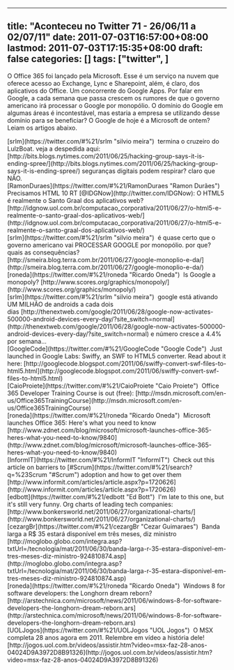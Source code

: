 
---
title: "Aconteceu no Twitter 71 - 26/06/11 a 02/07/11"
date: 2011-07-03T16:57:00+08:00
lastmod: 2011-07-03T17:15:35+08:00
draft: false
categories: []
tags: ["twitter", ]
---


O Office 365 foi lançado pela Microsoft. Esse é um serviço na nuvem que oferece acesso ao Exchange, Lync e Sharepoint, além, é claro, dos aplicativos do Office. Um concorrente do Google Apps. Por falar em Google, a cada semana que passa crescem os rumores de que o governo americano irá processar o Google por monopólio. O domínio do Google em algumas áreas é incontestável, mas estaria a empresa se utilizando desse domínio para se beneficiar? O Google de hoje é a Microsoft de ontem? Leiam os artigos abaixo.


<div class="tweet-row"><span class="tweet-user-name">[srlm](https://twitter.com/#%21/srlm "silvio meira")  </span>termina o cruzeiro do LulzBoat. veja a despedida aqui: [http://bits.blogs.nytimes.com/2011/06/25/hacking-group-says-it-is-ending-spree/](http://bits.blogs.nytimes.com/2011/06/25/hacking-group-says-it-is-ending-spree/) seguranças digitais podem respirar? claro que NÃO.  


<div class="tweet-row"><span class="tweet-user-name">[RamonDuraes](https://twitter.com/#%21/RamonDuraes "Ramon Durães")  </span>Precisamos HTML 10 RT [<span class="at">@</span><span class="at-text">IDGNow</span>](http://twitter.com/IDGNow): O HTML5 é realmente o Santo Graal dos aplicativos web?   
[http://idgnow.uol.com.br/computacao_corporativa/2011/06/27/o-html5-e-realmente-o-santo-graal-dos-aplicativos-web/](http://idgnow.uol.com.br/computacao_corporativa/2011/06/27/o-html5-e-realmente-o-santo-graal-dos-aplicativos-web/)  


<div class="tweet-row"><span class="tweet-user-name">[srlm](https://twitter.com/#%21/srlm "silvio meira")  </span>é quase certo que o governo americano vai PROCESSAR GOOGLE por monopólio. por que? quais as consequências? [http://smeira.blog.terra.com.br/2011/06/27/google-monoplio-e-da/](http://smeira.blog.terra.com.br/2011/06/27/google-monoplio-e-da/)  


<div class="tweet-row"><span class="tweet-user-name">[roneda](https://twitter.com/#%21/roneda "Ricardo Oneda")  </span>Is Google a monopoly? [http://www.scores.org/graphics/monopoly/](http://www.scores.org/graphics/monopoly/)  


<div class="tweet-row"><span class="tweet-user-name">[srlm](https://twitter.com/#%21/srlm "silvio meira")  </span>google está ativando UM MILHÃO de androids a cada dois dias [http://thenextweb.com/google/2011/06/28/google-now-activates-500000-android-devices-every-day/?site_switch=normal](http://thenextweb.com/google/2011/06/28/google-now-activates-500000-android-devices-every-day/?site_switch=normal) e número cresce a 4.4% por semana...  


<div class="tweet-row"><span class="tweet-user-name">[GoogleCode](https://twitter.com/#%21/GoogleCode "Google Code")  </span>Just launched in Google Labs: Swiffy, an SWF to HTML5 converter. Read about it here: [http://googlecode.blogspot.com/2011/06/swiffy-convert-swf-files-to-html5.html](http://googlecode.blogspot.com/2011/06/swiffy-convert-swf-files-to-html5.html)  


<div class="tweet-row"><span class="tweet-user-name">[CaioProiete](https://twitter.com/#%21/CaioProiete "Caio Proiete")  </span>Office 365 Developer Training Course is out (free): [http://msdn.microsoft.com/en-us/Office365TrainingCourse](http://msdn.microsoft.com/en-us/Office365TrainingCourse)  


<div class="tweet-row"><span class="tweet-user-name">[roneda](https://twitter.com/#%21/roneda "Ricardo Oneda")  </span>Microsoft launches Office 365: Here's what you need to know [http://www.zdnet.com/blog/microsoft/microsoft-launches-office-365-heres-what-you-need-to-know/9840](http://www.zdnet.com/blog/microsoft/microsoft-launches-office-365-heres-what-you-need-to-know/9840)  


<div class="tweet-row"><span class="tweet-user-name">[InformIT](https://twitter.com/#%21/InformIT "InformIT")  </span>Check out this article on barriers to [<span class="hash">#</span><span class="hash-text">Scrum</span>](https://twitter.com/#%21/search?q=%23Scrum "#Scrum") adoption and how to get over them [http://www.informit.com/articles/article.aspx?p=1720626](http://www.informit.com/articles/article.aspx?p=1720626)  


<div class="tweet-row"><span class="tweet-user-name">[edbott](https://twitter.com/#%21/edbott "Ed Bott")  </span>I'm late to this one, but it's still very funny. Org charts of leading tech companies: [http://www.bonkersworld.net/2011/06/27/organizational-charts/](http://www.bonkersworld.net/2011/06/27/organizational-charts/)  


<div class="tweet-row"><span class="tweet-user-name">[cezargBr](https://twitter.com/#%21/cezargBr "Cezar Guimaraes")  </span>Banda larga a R$ 35 estará disponível em três meses, diz ministro [http://moglobo.globo.com/integra.asp?txtUrl=/tecnologia/mat/2011/06/30/banda-larga-r-35-estara-disponivel-em-tres-meses-diz-ministro-924810874.asp](http://moglobo.globo.com/integra.asp?txtUrl=/tecnologia/mat/2011/06/30/banda-larga-r-35-estara-disponivel-em-tres-meses-diz-ministro-924810874.asp)  


<div class="tweet-row"><span class="tweet-user-name">[roneda](https://twitter.com/#%21/roneda "Ricardo Oneda")  </span>Windows 8 for software developers: the Longhorn dream reborn? [http://arstechnica.com/microsoft/news/2011/06/windows-8-for-software-developers-the-longhorn-dream-reborn.ars](http://arstechnica.com/microsoft/news/2011/06/windows-8-for-software-developers-the-longhorn-dream-reborn.ars)  


<div class="tweet-row"><span class="tweet-user-name">[UOLJogos](https://twitter.com/#%21/UOLJogos "UOL Jogos")  </span>O MSX completa 28 anos agora em 2011. Relembre em vídeo a história dele! [http://jogos.uol.com.br/videos/assistir.htm?video=msx-faz-28-anos-04024D9A3972D8B91326](http://jogos.uol.com.br/videos/assistir.htm?video=msx-faz-28-anos-04024D9A3972D8B91326)  

</div>
</div>
</div>
</div>
</div>
</div>
</div>
</div>
</div>
</div>
</div>
</div>
</div>

